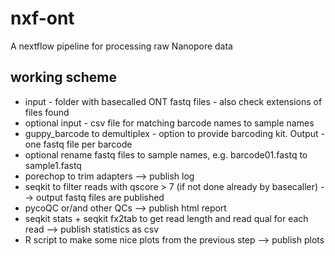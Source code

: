 # nxf-ont
A nextflow pipeline for processing raw Nanopore data 

## working scheme

- input - folder with basecalled ONT fastq files - also check extensions of files found
- optional input - csv file for matching barcode names to sample names
- guppy_barcode to demultiplex - option to provide barcoding kit. Output - one fastq file per barcode
- optional rename fastq files to sample names, e.g. barcode01.fastq to sample1.fastq
- porechop to trim adapters --> publish log
- seqkit to filter reads with qscore > 7 (if not done already by basecaller) --> output fastq files are published
- pycoQC or/and other QCs --> publish html report
- seqkit stats + seqkit fx2tab to get read length and read qual for each read --> publish statistics as csv
- R script to make some nice plots from the previous step --> publish plots
